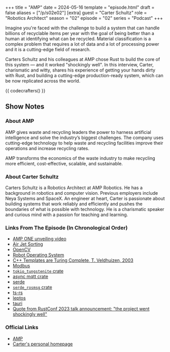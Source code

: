 +++
title = "AMP"
date = 2024-05-16
template = "episode.html"
draft = false
aliases = ["/p/s02e02"]
[extra]
guest = "Carter Schultz"
role = "Robotics Architect"
season = "02"
episode = "02"
series = "Podcast"
+++

<div><script id="letscast-player-8087b1dc" src="https://letscast.fm/podcasts/rust-in-production-82281512/episodes/rust-in-production-ep-9-amp-s-carter-schultz/player.js?size=s"></script></div>

Imagine you're faced with the challenge to build a system that can handle billions of recyclable items per year
with the goal of being better than a human at identifying what can be recycled. 
Material classification is a complex problem that requires a lot of data and a lot of processing power
and it is a cutting-edge field of research.

Carters Schultz and his colleagues at AMP chose Rust to build the core of this system &mdash; and it worked "shockingly well".
In this interview, Carter, charismatic and witty, shares his experience of getting your hands dirty with Rust,
and building a cutting-edge production-ready system, which can be now replicated across the world.

<!-- more -->

{{ codecrafters() }}

## Show Notes

### About AMP

AMP gives waste and recycling leaders the power to harness artificial
intelligence and solve the industry’s biggest challenges. The company uses
cutting-edge technology to help waste and recycling facilities improve their
operations and increase recycling rates.

AMP transforms the economics of the waste industry to make recycling more
efficient, cost-effective, scalable, and sustainable.


### About Carter Schultz

Carters Schultz is a Robotics Architect at AMP Robotics. He has a background in
robotics and computer vision. Previous employers include Neya Systems and SpaceX.
An engineer at heart, Carter is passionate about building systems that work
reliably and efficiently and pushes the boundaries of what is possible with
technology. He is a charismatic speaker and curious mind with a passion for
teaching and learning.

### Links From The Episode (In Chronological Order)

- [AMP ONE unveiling video](https://youtu.be/aiC-w-gl2Fg)
- [Air Jet Sorting](https://youtu.be/EhV0QgegjHA)
- [OpenCV](https://opencv.org/)
- [Robot Operating System](https://www.ros.org/)
- [C++ Templates are Turing Complete, T. Veldhuizen, 2003](https://web.archive.org/web/20131101122512/http://ubietylab.net/ubigraph/content/Papers/pdf/CppTuring.pdf)
- [Modbus](https://en.wikipedia.org/wiki/Modbus)
- [`tokio_tungstenite` crate](https://github.com/snapview/tokio-tungstenite)
- [async mqtt crate](https://github.com/eclipse/paho.mqtt.rust)
- [serde](https://serde.rs/)
- [`serde_rosmsg` crate](https://github.com/adnanademovic/serde_rosmsg)
- [ts-rs](https://github.com/Aleph-Alpha/ts-rs)
- [leptos](https://github.com/leptos-rs/leptos)
- [tauri](https://tauri.app/)
- [Quote from RustConf 2023 talk announcement: "the project went shockingly well"](https://archive.ph/20230528104957/https://rustconf.com/schedule)


### Official Links

 - [AMP](https://ampsortation.com)
 - [Carter's personal homepage](https://www.carterschultz.com/)

